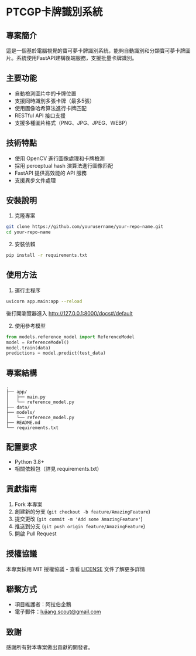 
# PTCGP卡牌識別系統

## 專案簡介
這是一個基於電腦視覺的寶可夢卡牌識別系統，能夠自動識別和分類寶可夢卡牌圖片。系統使用FastAPI建構後端服務，支援批量卡牌識別。

## 主要功能
- 自動檢測圖片中的卡牌位置
- 支援同時識別多張卡牌（最多5張）
- 使用圖像哈希算法進行卡牌匹配
- RESTful API 接口支援
- 支援多種圖片格式（PNG、JPG、JPEG、WEBP）

## 技術特點
- 使用 OpenCV 進行圖像處理和卡牌檢測
- 採用 perceptual hash 演算法進行圖像匹配
- FastAPI 提供高效能的 API 服務
- 支援異步文件處理

## 安裝說明
1. 克隆專案

```bash
git clone https://github.com/yourusername/your-repo-name.git
cd your-repo-name
```

2. 安裝依賴

```bash
pip install -r requirements.txt
```

## 使用方法
1. 運行主程序

```bash
uvicorn app.main:app --reload 
```

後打開瀏覽器進入 http://127.0.0.1:8000/docs#/default

2. 使用參考模型

```python
from models.reference_model import ReferenceModel
model = ReferenceModel()
model.train(data)
predictions = model.predict(test_data)
```

## 專案結構

```
.
├── app/
│   ├── main.py
│   └── reference_model.py
├── data/
├── models/
│   └── reference_model.py
├── README.md
└── requirements.txt
```

## 配置要求
- Python 3.8+
- 相關依賴包（詳見 requirements.txt）

## 貢獻指南
1. Fork 本專案
2. 創建新的分支 (`git checkout -b feature/AmazingFeature`)
3. 提交更改 (`git commit -m 'Add some AmazingFeature'`)
4. 推送到分支 (`git push origin feature/AmazingFeature`)
5. 開啟 Pull Request

## 授權協議
本專案採用 MIT 授權協議 - 查看 [LICENSE](LICENSE) 文件了解更多詳情

## 聯繫方式
- 項目維護者：阿拉伯企鵝
- 電子郵件：lujiang.scout@gmail.com

## 致謝
感謝所有對本專案做出貢獻的開發者。
